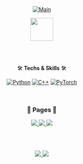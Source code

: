 <div align="center">

[![Main](https://capsule-render.vercel.app/api?type=venom&height=300&text=Kim_%20Dohoon&textBg=false&fontAlign=50&animation=scaleIn&strokeWidth=0&fontColor=7FAAFF&theme=tokyonight)](#)

<a href="https://kdh-yu.github.io/">
    <img src="https://img.shields.io/badge/CV-BBDDE5?style=for-the-badge&logo=GitBook&logoColor=blue" width="60" height="auto"/>
</a>

<br><br>

🛠 <b>Techs & Skills</b> 🛠

[![Python](https://img.shields.io/badge/Python-3766AB?style=flat-square&logo=Python&logoColor=white)](https://www.python.org/)
[![C++](https://img.shields.io/badge/C++-00599C?style=flat-square&logo=C%2B%2B&logoColor=white)](https://learn.microsoft.com/en-us/cpp/?view=msvc-170)
[![PyTorch](https://img.shields.io/badge/PyTorch-EE4C2C?style=flat-square&logo=PyTorch&logoColor=white)](https://pytorch.org/)

<br>
<h3>📃 <b>Pages</b> 📃</h3>

<a href="#">
    <img src="https://img.shields.io/badge/Github-181717.svg?&style=for-the-badge&logo=GitHub&logoColor=white"/>
</a>
<a href="https://www.instagram.com/kdh.yu/" target="_blank">
    <img src="https://img.shields.io/badge/Instagram-E4405F.svg?&style=for-the-badge&logo=instagram&logoColor=white"/>
</a>
<a href="https://velog.io/@kdh-yu/posts" target="_blank">
    <img src="https://img.shields.io/badge/Velog-20C997.svg?&style=for-the-badge&logo=Velog&logoColor=white"/>
</a>

<br><br>
<div align="center">
    <a href="https://solved.ac/profile/kdhyu" target='_blank'>
        <img src="http://mazassumnida.wtf/api/v2/generate_badge?boj=kdhyu"/>
    </a>
    <a href="#">
        <img src="https://github-readme-stats.vercel.app/api/top-langs/?username=kdh-yu&layout=compact&show_icons=true&theme=material-palenight&hide_border=true"/>
    </a>
</div>
</div>
